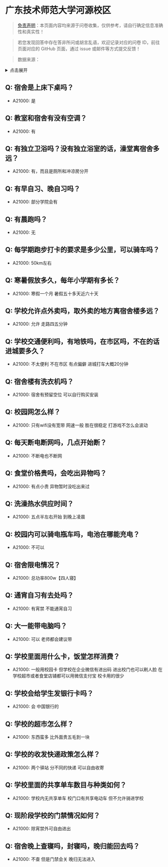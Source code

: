 # 广东技术师范大学河源校区

> [免责声明](https://colleges.chat/#_3)：本页面内容均来源于问卷收集，仅供参考，请自行确定信息准确性和真实性！

> 若您发现回答中存在答非所问或胡言乱语，欢迎记录对应的问卷 ID，前往页面对应的 GitHub 页面，通过 issue 或邮件等方式提交反馈！

> 数据来源：

<details><summary>点击展开</summary>
<ul>
<li>A21000: 匿名 (2023 年 09 月)</li>
</ul>
</details>

## Q: 宿舍是上床下桌吗？

- A21000: 是

## Q: 教室和宿舍有没有空调？

- A21000: 有

## Q: 有独立卫浴吗？没有独立浴室的话，澡堂离宿舍多远？

- A21000: 有，而且是厕所和冲凉房分开

## Q: 有早自习、晚自习吗？

- A21000: 部分学院会有

## Q: 有晨跑吗？

- A21000: 无

## Q: 每学期跑步打卡的要求是多少公里，可以骑车吗？

- A21000: 50km左右

## Q: 寒暑假放多久，每年小学期有多长？

- A21000: 寒假一个月 暑假五十多天近六十天

## Q: 学校允许点外卖吗，取外卖的地方离宿舍楼多远？

- A21000: 允许 走路四五分钟

## Q: 学校交通便利吗，有地铁吗，在市区吗，不在的话进城要多久？

- A21000: 不太便利 不在市区 有点偏僻 进城打车大概20分钟

## Q: 宿舍楼有洗衣机吗？

- A21000: 宿舍有预留空位 可以自行购买安装

## Q: 校园网怎么样？

- A21000: 只有wifi没有宽带 网速一般 胜在很稳定 打游戏不怎么会波动

## Q: 每天断电断网吗，几点开始断？

- A21000: 不断电也不断网

## Q: 食堂价格贵吗，会吃出异物吗？

- A21000: 有点小贵 异物暂时没吃出来过

## Q: 洗澡热水供应时间？

- A21000: 五点半左右开始 到晚上凌晨

## Q: 校园内可以骑电瓶车吗，电池在哪能充电？

- A21000: 不可以

## Q: 宿舍限电情况？

- A21000: 总功率800w【四人寝】

## Q: 通宵自习有去处吗？

- A21000: 有宵禁 不能通宵自习

## Q: 大一能带电脑吗？

- A21000: 可以 老师都会建议带

## Q: 学校里面用什么卡，饭堂怎样消费？

- A21000: 一般用校园卡 但学校在企业微信有进出码 进出校门也可以刷人脸 在学校超市或者食堂店铺都可以用微信支付宝 校卡用的很少

## Q: 学校会给学生发银行卡吗？

- A21000: 会 中国银行的

## Q: 学校的超市怎么样？

- A21000: 东西蛮多 比外面贵五毛到一块

## Q: 学校的收发快递政策怎么样？

- A21000: 两个驿站 分不同的快递 可以自由收寄

## Q: 学校里面的共享单车数目与种类如何？

- A21000: 学校内无共享单车 校门口有共享电动车 但不允许骑进学校

## Q: 现阶段学校的门禁情况如何？

- A21000: 除宵禁外可自由进出

## Q: 宿舍晚上查寝吗，封寝吗，晚归能回去吗？

- A21000: 不查 但是门禁会关 晚归无法进入

